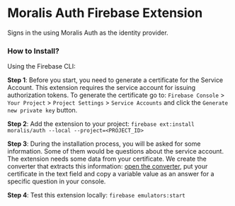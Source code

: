 # Moralis Auth Firebase Extension

Signs in the using Moralis Auth as the identity provider.

### How to Install?

Using the Firebase CLI:

**Step 1**: Before you start, you need to generate a certificate for the Service Account. This extension requires the service account for issuing authorization tokens. To generate the certificate go to: `Firebase Console` > `Your Project` > `Project Settings` > `Service Accounts` and click the `Generate new private key` button.

**Step 2**: Add the extension to your project: `firebase ext:install moralis/auth --local --project=<PROJECT_ID>`

**Step 3**: During the installation process, you will be asked for some information. Some of them would be questions about the service account. The extension needs some data from your certificate. We create the converter that extracts this information: [open the converter](https://moralisweb3.github.io/firebase-extensions/service-account-converter/), put your certificate in the text field and copy a variable value as an answer for a specific question in your console.

**Step 4**: Test this extension locally: `firebase emulators:start`
